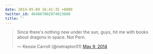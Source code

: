 ```yaml
---
date: 2014-05-09 16:41:35 +0000
twitter_id: 464867802974023680
title: ''
---
```


<blockquote class="twitter-tweet"><p lang="en" dir="ltr">Since there&#39;s nothing new under the sun, guys, hit me with books about dragons in space. Not Pern.</p>&mdash; Kessie Carroll (@netraptor01) <a href="https://twitter.com/netraptor01/status/464856944671744000?ref_src=twsrc%5Etfw">May 9, 2014</a></blockquote>
<script async src="https://platform.twitter.com/widgets.js" charset="utf-8"></script>
